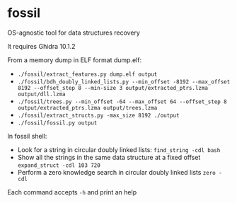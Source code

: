 # fossil
OS-agnostic tool for data structures recovery

It requires Ghidra 10.1.2

From a memory dump in ELF format dump.elf:
- ```./fossil/extract_features.py dump.elf output```
- ```./fossil/bdh_doubly_linked_lists.py --min_offset -8192 --max_offset 8192 --offset_step 8 --min-size 3 output/extracted_ptrs.lzma output/dll.lzma```
- ```./fossil/trees.py --min_offset -64 --max_offset 64 --offset_step 8 output/extracted_ptrs.lzma output/trees.lzma```
- ```./fossil/extract_structs.py -max_size 8192 ./output```
- ```./fossil/fossil.py output```


In fossil shell:
- Look for a string in circular doubly linked lists: ```find_string -cdl bash```
- Show all the strings in the same data structure at a fixed offset ```expand_struct -cdl 103 720```
- Perform a zero knowledge search in circular doubly linked lists ```zero -cdl```

Each command accepts ```-h```  and print an help
